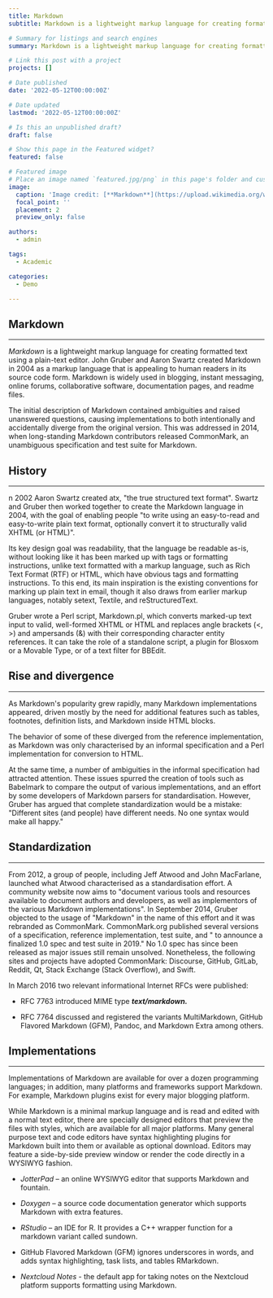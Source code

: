 ```yaml
---
title: Markdown
subtitle: Markdown is a lightweight markup language for creating formatted text using a plain-text editor.

# Summary for listings and search engines
summary: Markdown is a lightweight markup language for creating formatted text using a plain-text editor. John Gruber and Aaron Swartz created Markdown in 2004 as a markup language that is appealing to human readers in its source code form. Markdown is widely used in blogging, instant messaging, online forums, collaborative software, documentation pages, and readme files.

# Link this post with a project
projects: []

# Date published
date: '2022-05-12T00:00:00Z'

# Date updated
lastmod: '2022-05-12T00:00:00Z'

# Is this an unpublished draft?
draft: false

# Show this page in the Featured widget?
featured: false

# Featured image
# Place an image named `featured.jpg/png` in this page's folder and customize its options here.
image:
  caption: 'Image credit: [**Markdown**](https://upload.wikimedia.org/wikipedia/commons/thumb/4/48/Markdown-mark.svg/1200px-Markdown-mark.svg.png)'
  focal_point: ''
  placement: 2
  preview_only: false

authors:
  - admin

tags:
  - Academic

categories:
  - Demo

---
```

## **Markdown**

_ _ _

*Markdown* is a lightweight markup language for creating formatted text using a plain-text editor. John Gruber and Aaron Swartz created Markdown in 2004 as a markup language that is appealing to human readers in its source code form. Markdown is widely used in blogging, instant messaging, online forums, collaborative software, documentation pages, and readme files.

The initial description of Markdown contained ambiguities and raised unanswered questions, causing implementations to both intentionally and accidentally diverge from the original version. This was addressed in 2014, when long-standing Markdown contributors released CommonMark, an unambiguous specification and test suite for Markdown.

## **History**

_ _ _

n 2002 Aaron Swartz created atx, "the true structured text format". Swartz and Gruber then worked together to create the Markdown language in 2004, with the goal of enabling people "to write using an easy-to-read and easy-to-write plain text format, optionally convert it to structurally valid XHTML (or HTML)".

Its key design goal was readability, that the language be readable as-is, without looking like it has been marked up with tags or formatting instructions, unlike text formatted with a markup language, such as Rich Text Format (RTF) or HTML, which have obvious tags and formatting instructions. To this end, its main inspiration is the existing conventions for marking up plain text in email, though it also draws from earlier markup languages, notably setext, Textile, and reStructuredText.

Gruber wrote a Perl script, Markdown.pl, which converts marked-up text input to valid, well-formed XHTML or HTML and replaces angle brackets (<, >) and ampersands (&) with their corresponding character entity references. It can take the role of a standalone script, a plugin for Blosxom or a Movable Type, or of a text filter for BBEdit.

## **Rise and divergence**

_ _ _

As Markdown's popularity grew rapidly, many Markdown implementations appeared, driven mostly by the need for additional features such as tables, footnotes, definition lists, and Markdown inside HTML blocks.

The behavior of some of these diverged from the reference implementation, as Markdown was only characterised by an informal specification and a Perl implementation for conversion to HTML.

At the same time, a number of ambiguities in the informal specification had attracted attention. These issues spurred the creation of tools such as Babelmark to compare the output of various implementations, and an effort by some developers of Markdown parsers for standardisation. However, Gruber has argued that complete standardization would be a mistake: "Different sites (and people) have different needs. No one syntax would make all happy."

## **Standardization**

_ _ _

From 2012, a group of people, including Jeff Atwood and John MacFarlane, launched what Atwood characterised as a standardisation effort. A community website now aims to "document various tools and resources available to document authors and developers, as well as implementors of the various Markdown implementations". In September 2014, Gruber objected to the usage of "Markdown" in the name of this effort and it was rebranded as CommonMark. CommonMark.org published several versions of a specification, reference implementation, test suite, and " to announce a finalized 1.0 spec and test suite in 2019." No 1.0 spec has since been released as major issues still remain unsolved. Nonetheless, the following sites and projects have adopted CommonMark: Discourse, GitHub, GitLab, Reddit, Qt, Stack Exchange (Stack Overflow), and Swift.

In March 2016 two relevant informational Internet RFCs were published:

- RFC 7763 introduced MIME type ***text/markdown.***

- RFC 7764 discussed and registered the variants MultiMarkdown, GitHub Flavored Markdown (GFM), Pandoc, and Markdown Extra among others.

## **Implementations**

_ _ _

Implementations of Markdown are available for over a dozen programming languages; in addition, many platforms and frameworks support Markdown. For example, Markdown plugins exist for every major blogging platform.

While Markdown is a minimal markup language and is read and edited with a normal text editor, there are specially designed editors that preview the files with styles, which are available for all major platforms. Many general purpose text and code editors have syntax highlighting plugins for Markdown built into them or available as optional download. Editors may feature a side-by-side preview window or render the code directly in a WYSIWYG fashion.

- *JotterPad* – an online WYSIWYG editor that supports Markdown and fountain.

- *Doxygen* – a source code documentation generator which supports Markdown with extra features.

- *RStudio* – an IDE for R. It provides a C++ wrapper function for a markdown variant called sundown.

- GitHub Flavored Markdown (GFM) ignores underscores in words, and adds syntax highlighting, task lists, and tables RMarkdown.

- *Nextcloud Notes* - the default app for taking notes on the Nextcloud platform supports formatting using Markdown.


